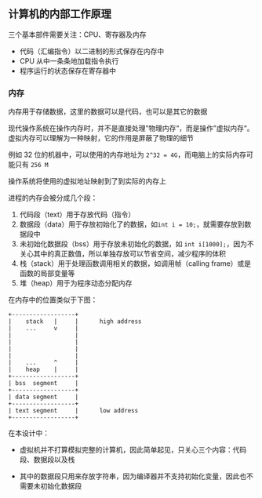 ## 计算机的内部工作原理

三个基本部件需要关注：CPU、寄存器及内存

- 代码（汇编指令）以二进制的形式保存在内存中
- CPU 从中一条条地加载指令执行
- 程序运行的状态保存在寄存器中

### 内存

内存用于存储数据，这里的数据可以是代码，也可以是其它的数据

现代操作系统在操作内存时，并不是直接处理”物理内存“，而是操作”虚拟内存“。虚拟内存可以理解为一种映射，它的作用是屏蔽了物理的细节

例如 32 位的机器中，可以使用的内存地址为 `2^32 = 4G`，而电脑上的实际内存可能只有 `256 M`

操作系统将使用的虚拟地址映射到了到实际的内存上

进程的内存会被分成几个段：

1. 代码段（text）用于存放代码（指令）
2. 数据段（data）用于存放初始化了的数据，如`int i = 10;`，就需要存放到数据段中
3. 未初始化数据段（bss）用于存放未初始化的数据，如 `int i[1000];`，因为不关心其中的真正数值，所以单独存放可以节省空间，减少程序的体积
4. 栈（stack）用于处理函数调用相关的数据，如调用帧（calling frame）或是函数的局部变量等
5. 堆（heap）用于为程序动态分配内存

在内存中的位置类似于下图：

```plain
+------------------+
|    stack   |     |      high address
|    ...     v     |
|                  |
|                  |
|                  |
|                  |
|    ...     ^     |
|    heap    |     |
+------------------+
| bss  segment     |
+------------------+
| data segment     |
+------------------+
| text segment     |      low address
+------------------+

```

在本设计中：

- 虚拟机并不打算模拟完整的计算机，因此简单起见，只关心三个内容：代码段、数据段以及栈

- 其中的数据段只用来存放字符串，因为编译器并不支持初始化变量，因此也不需要未初始化数据段
